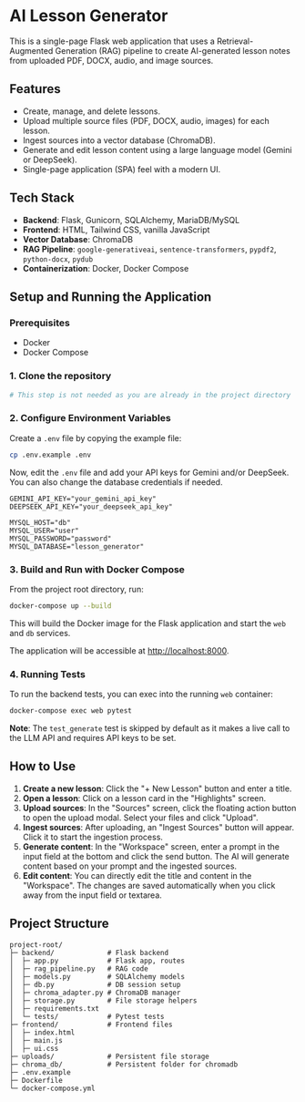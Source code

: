 
# AI Lesson Generator

This is a single-page Flask web application that uses a Retrieval-Augmented Generation (RAG) pipeline to create AI-generated lesson notes from uploaded PDF, DOCX, audio, and image sources.

## Features

- Create, manage, and delete lessons.
- Upload multiple source files (PDF, DOCX, audio, images) for each lesson.
- Ingest sources into a vector database (ChromaDB).
- Generate and edit lesson content using a large language model (Gemini or DeepSeek).
- Single-page application (SPA) feel with a modern UI.

## Tech Stack

- **Backend**: Flask, Gunicorn, SQLAlchemy, MariaDB/MySQL
- **Frontend**: HTML, Tailwind CSS, vanilla JavaScript
- **Vector Database**: ChromaDB
- **RAG Pipeline**: `google-generativeai`, `sentence-transformers`, `pypdf2`, `python-docx`, `pydub`
- **Containerization**: Docker, Docker Compose

## Setup and Running the Application

### Prerequisites

- Docker
- Docker Compose

### 1. Clone the repository

```bash
# This step is not needed as you are already in the project directory
```

### 2. Configure Environment Variables

Create a `.env` file by copying the example file:

```bash
cp .env.example .env
```

Now, edit the `.env` file and add your API keys for Gemini and/or DeepSeek. You can also change the database credentials if needed.

```
GEMINI_API_KEY="your_gemini_api_key"
DEEPSEEK_API_KEY="your_deepseek_api_key"

MYSQL_HOST="db"
MYSQL_USER="user"
MYSQL_PASSWORD="password"
MYSQL_DATABASE="lesson_generator"
```

### 3. Build and Run with Docker Compose

From the project root directory, run:

```bash
docker-compose up --build
```

This will build the Docker image for the Flask application and start the `web` and `db` services.

The application will be accessible at [http://localhost:8000](http://localhost:8000).

### 4. Running Tests

To run the backend tests, you can exec into the running `web` container:

```bash
docker-compose exec web pytest
```

**Note**: The `test_generate` test is skipped by default as it makes a live call to the LLM API and requires API keys to be set.

## How to Use

1.  **Create a new lesson**: Click the "+ New Lesson" button and enter a title.
2.  **Open a lesson**: Click on a lesson card in the "Highlights" screen.
3.  **Upload sources**: In the "Sources" screen, click the floating action button to open the upload modal. Select your files and click "Upload".
4.  **Ingest sources**: After uploading, an "Ingest Sources" button will appear. Click it to start the ingestion process.
5.  **Generate content**: In the "Workspace" screen, enter a prompt in the input field at the bottom and click the send button. The AI will generate content based on your prompt and the ingested sources.
6.  **Edit content**: You can directly edit the title and content in the "Workspace". The changes are saved automatically when you click away from the input field or textarea.

## Project Structure

```
project-root/
├─ backend/             # Flask backend
│  ├─ app.py            # Flask app, routes
│  ├─ rag_pipeline.py   # RAG code
│  ├─ models.py         # SQLAlchemy models
│  ├─ db.py             # DB session setup
│  ├─ chroma_adapter.py # ChromaDB manager
│  ├─ storage.py        # File storage helpers
│  ├─ requirements.txt
│  └─ tests/            # Pytest tests
├─ frontend/            # Frontend files
│  ├─ index.html
│  ├─ main.js
│  ├─ ui.css
├─ uploads/             # Persistent file storage
├─ chroma_db/           # Persistent folder for chromadb
├─ .env.example
├─ Dockerfile
└─ docker-compose.yml
```
